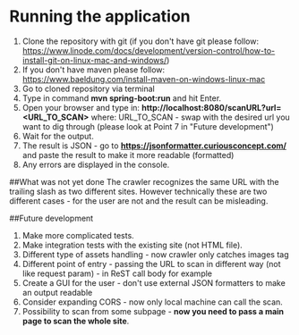 # Running the application
1. Clone the repository with git (if you don't have git please follow: https://www.linode.com/docs/development/version-control/how-to-install-git-on-linux-mac-and-windows/)
2. If you don't have maven please follow: https://www.baeldung.com/install-maven-on-windows-linux-mac
3. Go to cloned repository via terminal
4. Type in command <b>mvn spring-boot:run</b> and hit Enter.
5. Open your browser and type in: **http://localhost:8080/scanURL?url=<URL_TO_SCAN>** where:
URL_TO_SCAN - swap with the desired url you want to dig through (please look at Point 7 in "Future development")
6. Wait for the output.
7. The result is JSON - go to **https://jsonformatter.curiousconcept.com/** and paste the result to make it more readable (formatted)
8. Any errors are displayed in the console.

##What was not yet done
The crawler recognizes the same URL with the trailing slash as two different sites. However technically these are two different cases - for the user are not and the result can be misleading.

##Future development
1. Make more complicated tests.
2. Make integration tests with the existing site (not HTML file).
3. Different type of assets handling - now crawler only catches images tag
4. Different point of entry - passing the URL to scan in different way (not like request param) - in ReST call body for example
5. Create a GUI for the user - don't use external JSON formatters to make an output readable
6. Consider expanding CORS - now only local machine can call the scan.
7. Possibility to scan from some subpage - **now you need to pass a main page to scan the whole site**.